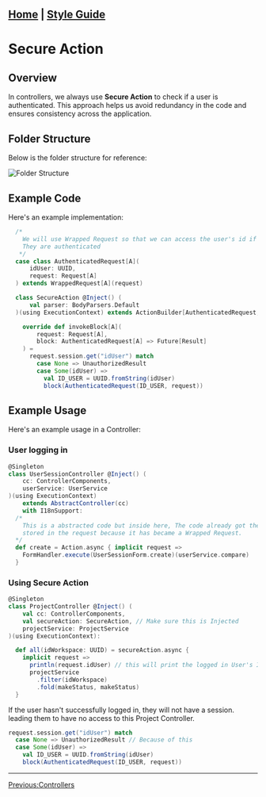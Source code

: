 ## [Home](Home) | [Style Guide](Style-Guide)

# Secure Action

## Overview

In controllers, we always use **Secure Action** to check if a user is authenticated. This approach helps us avoid redundancy in the code and ensures consistency across the application.

## Folder Structure

Below is the folder structure for reference:

![Folder Structure](uploads/d8942ba100f7c737f96507d022cd659e/image.png)

## Example Code

Here's an example implementation:

```scala
  /*
    We will use Wrapped Request so that we can access the user's id if ever
    They are authenticated
   */
  case class AuthenticatedRequest[A](
      idUser: UUID,
      request: Request[A]
  ) extends WrappedRequest[A](request)

  class SecureAction @Inject() (
      val parser: BodyParsers.Default
  )(using ExecutionContext) extends ActionBuilder[AuthenticatedRequest, AnyContent]:

    override def invokeBlock[A](
        request: Request[A],
        block: AuthenticatedRequest[A] => Future[Result]
    ) =
      request.session.get("idUser") match
        case None => UnauthorizedResult
        case Some(idUser) =>
          val ID_USER = UUID.fromString(idUser)
          block(AuthenticatedRequest(ID_USER, request))
```

## Example Usage

Here's an example usage in a Controller:

### User logging in

```scala
@Singleton
class UserSessionController @Inject() (
    cc: ControllerComponents,
    userService: UserService
)(using ExecutionContext)
    extends AbstractController(cc)
    with I18nSupport:
  /*
    This is a abstracted code but inside here, The code already got the ID of the user
    stored in the request because it has became a Wrapped Request.
  */
  def create = Action.async { implicit request =>
    FormHandler.execute(UserSessionForm.create)(userService.compare)
  }
```

### Using Secure Action

```scala
@Singleton
class ProjectController @Inject() (
    val cc: ControllerComponents,
    val secureAction: SecureAction, // Make sure this is Injected
    projectService: ProjectService
)(using ExecutionContext):

  def all(idWorkspace: UUID) = secureAction.async {
    implicit request =>
      println(request.idUser) // this will print the logged in User's ID
      projectService
        .filter(idWorkspace)
        .fold(makeStatus, makeStatus)
  }
```

If the user hasn't successfully logged in, they will not have a session.
leading them to have no access to this Project Controller.

```scala
request.session.get("idUser") match
  case None => UnauthorizedResult // Because of this
  case Some(idUser) =>
    val ID_USER = UUID.fromString(idUser)
    block(AuthenticatedRequest(ID_USER, request))
```

---

[Previous:Controllers](Style-Guide/Controllers)
